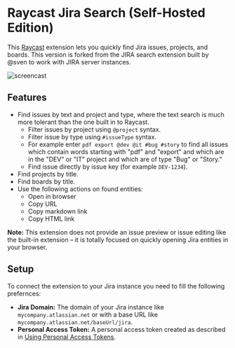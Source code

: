 # Raycast Jira Search (Self-Hosted Edition)

This [Raycast](https://raycast.com) extension lets you quickly find Jira issues, projects, and boards. This version is forked from the JIRA
search extension built by @sven to work with JIRA server instances.

![screencast](assets/screencast.gif)

## Features

- Find issues by text and project and type, where the text search is much more tolerant than the one built in to Raycast.
  - Filter issues by project using `@project` syntax.
  - Filter issue by type using `#issueType` syntax.
  - For example enter `pdf export @dev @it #bug #story` to find all issues which contain words starting with "pdf" and "export" and which are in the "DEV" or "IT" project and which are of type "Bug" or "Story."
  - Find issue directly by issue key (for example `DEV-1234`).
- Find projects by title.
- Find boards by title.
- Use the following actions on found entities:
  - Open in browser
  - Copy URL
  - Copy markdown link
  - Copy HTML link

**Note:** This extension does not provide an issue preview or issue editing like the built-in extension – it is totally focused on quickly opening Jira entities in your browser.

## Setup

To connect the extension to your Jira instance you need to fill the following prefernces:

- **Jira Domain:** The domain of your Jira instance like `mycompany.atlassian.net` or with a base URL like `mycompany.atlassian.net/baseUrl/jira`.
- **Personal Access Token:** A personal access token created as described in [Using Personal Access Tokens](https://confluence.atlassian.com/enterprise/using-personal-access-tokens-1026032365.html).
